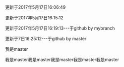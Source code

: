
更新于2017年5月17日16:06:49


更新于2017年5月17日16:15:12

更新于2017年5月17日16:19:13---于github by mybranch


更新于7日16:25:12---于github by master

我是master

我是master我是master我是master我是master我是master
